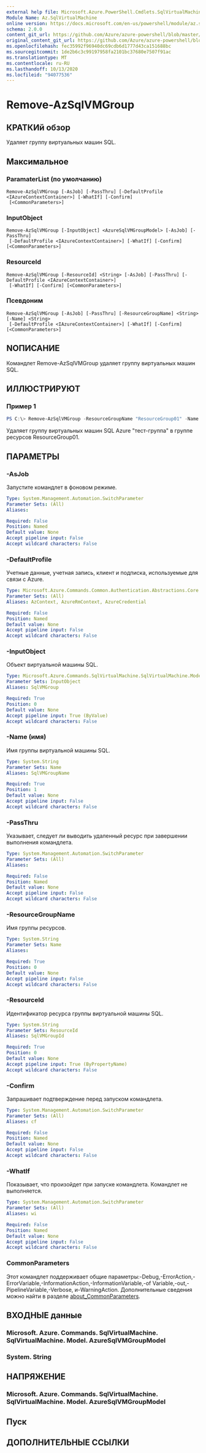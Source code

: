 ```yaml
---
external help file: Microsoft.Azure.PowerShell.Cmdlets.SqlVirtualMachine.dll-Help.xml
Module Name: Az.SqlVirtualMachine
online version: https://docs.microsoft.com/en-us/powershell/module/az.sqlvirtualmachine/remove-azsqlvmgroup
schema: 2.0.0
content_git_url: https://github.com/Azure/azure-powershell/blob/master/src/SqlVirtualMachine/SqlVirtualMachine/help/Remove-AzSqlVMGroup.md
original_content_git_url: https://github.com/Azure/azure-powershell/blob/master/src/SqlVirtualMachine/SqlVirtualMachine/help/Remove-AzSqlVMGroup.md
ms.openlocfilehash: fec35992f96940dc69cdb6d1777d43ca151688bc
ms.sourcegitcommit: 1de2b6c3c99197958fa2101bc37680e7507f91ac
ms.translationtype: MT
ms.contentlocale: ru-RU
ms.lasthandoff: 10/13/2020
ms.locfileid: "94077536"
---
```

# Remove-AzSqlVMGroup

## КРАТКИй обзор
Удаляет группу виртуальных машин SQL.

## Максимальное

### ParamaterList (по умолчанию)
```
Remove-AzSqlVMGroup [-AsJob] [-PassThru] [-DefaultProfile <IAzureContextContainer>] [-WhatIf] [-Confirm]
 [<CommonParameters>]
```

### InputObject
```
Remove-AzSqlVMGroup [-InputObject] <AzureSqlVMGroupModel> [-AsJob] [-PassThru]
 [-DefaultProfile <IAzureContextContainer>] [-WhatIf] [-Confirm] [<CommonParameters>]
```

### ResourceId
```
Remove-AzSqlVMGroup [-ResourceId] <String> [-AsJob] [-PassThru] [-DefaultProfile <IAzureContextContainer>]
 [-WhatIf] [-Confirm] [<CommonParameters>]
```

### Псевдоним
```
Remove-AzSqlVMGroup [-AsJob] [-PassThru] [-ResourceGroupName] <String> [-Name] <String>
 [-DefaultProfile <IAzureContextContainer>] [-WhatIf] [-Confirm] [<CommonParameters>]
```

## NОПИСАНИЕ
Командлет Remove-AzSqlVMGroup удаляет группу виртуальных машин SQL.

## ИЛЛЮСТРИРУЮТ

### Пример 1
```powershell
PS C:\> Remove-AzSqlVMGroup -ResourceGroupName "ResourceGroup01" -Name "test-group"
```

Удаляет группу виртуальных машин SQL Azure "тест-группа" в группе ресурсов ResourceGroup01.

## ПАРАМЕТРЫ

### -AsJob
Запустите командлет в фоновом режиме.

```yaml
Type: System.Management.Automation.SwitchParameter
Parameter Sets: (All)
Aliases:

Required: False
Position: Named
Default value: None
Accept pipeline input: False
Accept wildcard characters: False
```

### -DefaultProfile
Учетные данные, учетная запись, клиент и подписка, используемые для связи с Azure.

```yaml
Type: Microsoft.Azure.Commands.Common.Authentication.Abstractions.Core.IAzureContextContainer
Parameter Sets: (All)
Aliases: AzContext, AzureRmContext, AzureCredential

Required: False
Position: Named
Default value: None
Accept pipeline input: False
Accept wildcard characters: False
```

### -InputObject
Объект виртуальной машины SQL.

```yaml
Type: Microsoft.Azure.Commands.SqlVirtualMachine.SqlVirtualMachine.Model.AzureSqlVMGroupModel
Parameter Sets: InputObject
Aliases: SqlVMGroup

Required: True
Position: 0
Default value: None
Accept pipeline input: True (ByValue)
Accept wildcard characters: False
```

### -Name (имя)
Имя группы виртуальной машины SQL.

```yaml
Type: System.String
Parameter Sets: Name
Aliases: SqlVMGroupName

Required: True
Position: 1
Default value: None
Accept pipeline input: False
Accept wildcard characters: False
```

### -PassThru
Указывает, следует ли выводить удаленный ресурс при завершении выполнения командлета.

```yaml
Type: System.Management.Automation.SwitchParameter
Parameter Sets: (All)
Aliases:

Required: False
Position: Named
Default value: None
Accept pipeline input: False
Accept wildcard characters: False
```

### -ResourceGroupName
Имя группы ресурсов.

```yaml
Type: System.String
Parameter Sets: Name
Aliases:

Required: True
Position: 0
Default value: None
Accept pipeline input: False
Accept wildcard characters: False
```

### -ResourceId
Идентификатор ресурса группы виртуальной машины SQL.

```yaml
Type: System.String
Parameter Sets: ResourceId
Aliases: SqlVMGroupId

Required: True
Position: 0
Default value: None
Accept pipeline input: True (ByPropertyName)
Accept wildcard characters: False
```

### -Confirm
Запрашивает подтверждение перед запуском командлета.

```yaml
Type: System.Management.Automation.SwitchParameter
Parameter Sets: (All)
Aliases: cf

Required: False
Position: Named
Default value: None
Accept pipeline input: False
Accept wildcard characters: False
```

### -WhatIf
Показывает, что произойдет при запуске командлета.
Командлет не выполняется.

```yaml
Type: System.Management.Automation.SwitchParameter
Parameter Sets: (All)
Aliases: wi

Required: False
Position: Named
Default value: None
Accept pipeline input: False
Accept wildcard characters: False
```

### CommonParameters
Этот командлет поддерживает общие параметры:-Debug,-ErrorAction,-ErrorVariable,-InformationAction,-InformationVariable,-of Variable,-out,-PipelineVariable,-Verbose, и-WarningAction. Дополнительные сведения можно найти в разделе [about_CommonParameters](http://go.microsoft.com/fwlink/?LinkID=113216).

## ВХОДНЫЕ данные

### Microsoft. Azure. Commands. SqlVirtualMachine. SqlVirtualMachine. Model. AzureSqlVMGroupModel

### System. String

## НАПРЯЖЕНИЕ

### Microsoft. Azure. Commands. SqlVirtualMachine. SqlVirtualMachine. Model. AzureSqlVMGroupModel

## Пуск

## ДОПОЛНИТЕЛЬНЫЕ ССЫЛКИ
